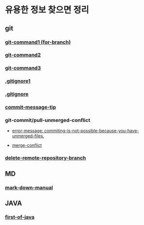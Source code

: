 # 유용한 정보 찾으면 정리

## git

### [git-command1 (for-branch)](https://medium.com/@joongwon/git-git-%EB%AA%85%EB%A0%B9%EC%96%B4-%EC%A0%95%EB%A6%AC-c25b421ecdbd)

### [git-command2](https://m.blog.naver.com/PostView.nhn?blogId=jdusans&logNo=222043705693&proxyReferer=http:%2F%2Fm.facebook.com%2F)

### [git-command3](https://webclub.tistory.com/317)

### [.gitignore1](https://nesoy.github.io/articles/2017-01/Git-Ignore)

### [.gitignore](https://gbsb.tistory.com/11)

### [commit-message-tip](https://blog.ull.im/engineering/2019/03/10/logs-on-git.html)

### git-commit/pull-unmerged-conflict
 - [error-message: commiting-is-not-possible-because-you-have-unmerged-files.](https://velog.io/@2ujin/%EA%B9%83-Pull-is-not-possible-because-you-have-unmerged-files-%EC%97%90%EB%9F%AC)

- [merge-conflict](https://wayhome25.github.io/git/2017/04/05/git-04-merge/)

### [delete-remote-repository-branch](https://remagine.tistory.com/17)


## MD

### [mark-down-manual](https://heropy.blog/2017/09/30/markdown/)


## JAVA

### [first-of-java](https://wikidocs.net/887)
